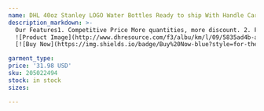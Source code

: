 ```yaml
---
name: DHL 40oz Stanley LOGO Water Bottles Ready to ship With Handle Car Mugs Insulated Cups Frosted Lids and Straws Stainless Steel Coffee Tumbler
description_markdown: >-
  Our Features1. Competitive Price More quantities, more discount. 2. Fast  Shipment within 1-10 working days after order placed. 3. Excellent Quality Superior Fabric, Dedicate Craftsmanship, Accurate Measurement Complete QC system. 4. Full Refund unconditionally for any quality issue Full refund will be honored Return delivery cost will be our responsibility. Condition single opp bag pack. Proceeding time within 3-7 days, delivery way: Epacket/EMS/DHL/ups/China Post/Aramex/DPD/JCEX, etc..syi
  ![Product Image](http://www.dhresource.com/f3/albu/km/l/09/5835ad4b-a4b3-48f7-9c48-81d92a56aff8.jpg)
  [![Buy Now](https://img.shields.io/badge/Buy%20Now-blue?style=for-the-badge&logo=none)](https://www.kqzyfj.com/click-100820740-14451685?url=http%3A%2F%2Fwww.dhgate.com%2Fproduct%2Fsheer-lace-long-sleeves-evening-dress-with%2F205022494.html)

garment_type:
price: '31.98 USD'
sku: 205022494
stock: in stock
sizes:

---
```

